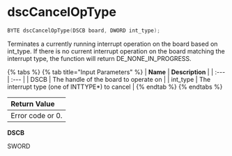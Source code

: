 # dscCancelOpType

```c
BYTE dscCancelOpType(DSCB board, DWORD int_type);
```

Terminates a currently running interrupt operation on the board based on int\_type. If there is no current interrupt operation on the board matching the interrupt type, the function will return DE\_NONE\_IN\_PROGRESS.

{% tabs %}
{% tab title="Input Parameters" %}
| **Name** | **Description** |
| :--- | :--- |
| DSCB  | The handle of the board to operate on |
| int\_type | The interrupt type \(one of INTTYPE\*\) to cancel |
{% endtab %}
{% endtabs %}

| Return Value |
| :--- |
| Error code or 0. |

**DSCB** 

SWORD

